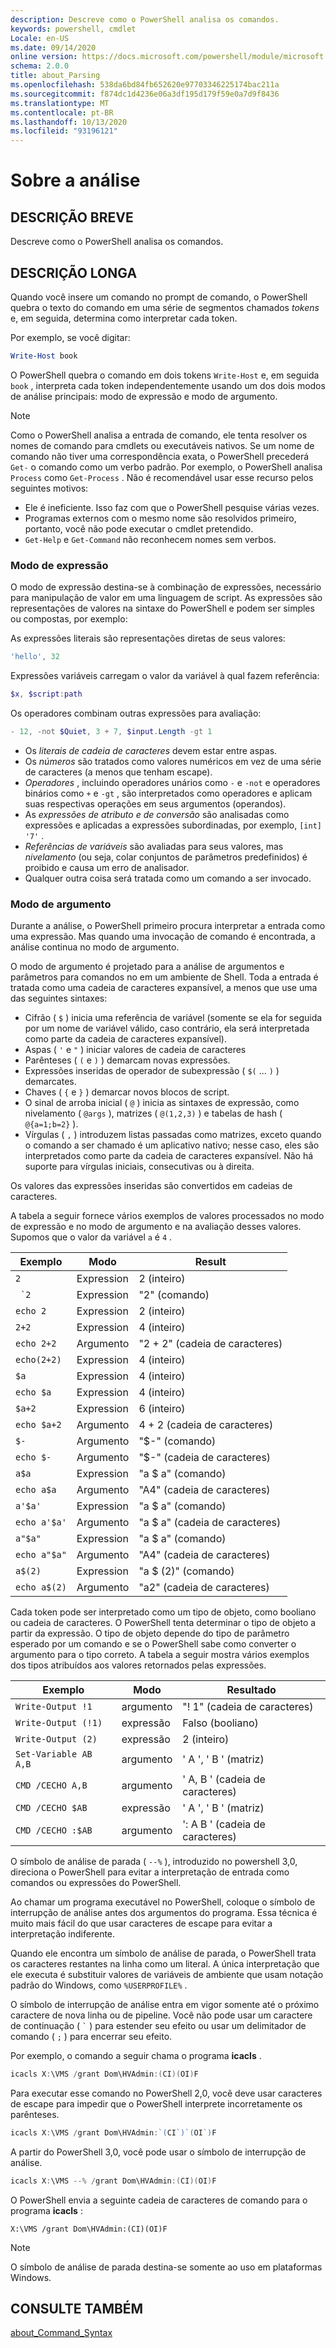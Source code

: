 ```yaml
---
description: Descreve como o PowerShell analisa os comandos.
keywords: powershell, cmdlet
Locale: en-US
ms.date: 09/14/2020
online version: https://docs.microsoft.com/powershell/module/microsoft.powershell.core/about/about_parsing?view=powershell-7&WT.mc_id=ps-gethelp
schema: 2.0.0
title: about_Parsing
ms.openlocfilehash: 538da6bd84fb652620e97703346225174bac211a
ms.sourcegitcommit: f874dc1d4236e06a3df195d179f59e0a7d9f8436
ms.translationtype: MT
ms.contentlocale: pt-BR
ms.lasthandoff: 10/13/2020
ms.locfileid: "93196121"
---
```

# <a name="about-parsing"></a>Sobre a análise

## <a name="short-description"></a>DESCRIÇÃO BREVE

Descreve como o PowerShell analisa os comandos.

## <a name="long-description"></a>DESCRIÇÃO LONGA

Quando você insere um comando no prompt de comando, o PowerShell quebra o texto do comando em uma série de segmentos chamados _tokens_ e, em seguida, determina como interpretar cada token.

Por exemplo, se você digitar:

```powershell
Write-Host book
```

O PowerShell quebra o comando em dois tokens `Write-Host` e, em seguida `book` , interpreta cada token independentemente usando um dos dois modos de análise principais: modo de expressão e modo de argumento.

> [!NOTE]
> Como o PowerShell analisa a entrada de comando, ele tenta resolver os nomes de comando para cmdlets ou executáveis nativos. Se um nome de comando não tiver uma correspondência exata, o PowerShell precederá `Get-` o comando como um verbo padrão. Por exemplo, o PowerShell analisa `Process` como `Get-Process` . Não é recomendável usar esse recurso pelos seguintes motivos:
>
> - Ele é ineficiente. Isso faz com que o PowerShell pesquise várias vezes.
> - Programas externos com o mesmo nome são resolvidos primeiro, portanto, você não pode executar o cmdlet pretendido.
> - `Get-Help` e `Get-Command` não reconhecem nomes sem verbos.

### <a name="expression-mode"></a>Modo de expressão

O modo de expressão destina-se à combinação de expressões, necessário para manipulação de valor em uma linguagem de script. As expressões são representações de valores na sintaxe do PowerShell e podem ser simples ou compostas, por exemplo:

As expressões literais são representações diretas de seus valores: 

```powershell
'hello', 32
```

Expressões variáveis carregam o valor da variável à qual fazem referência: 

```powershell
$x, $script:path
```
Os operadores combinam outras expressões para avaliação: 

```powershell
- 12, -not $Quiet, 3 + 7, $input.Length -gt 1
```

- Os _literais de cadeia de caracteres_ devem estar entre aspas.
- Os _números_ são tratados como valores numéricos em vez de uma série de caracteres (a menos que tenham escape).
- _Operadores_ , incluindo operadores unários como `-` e `-not` e operadores binários como `+` e `-gt` , são interpretados como operadores e aplicam suas respectivas operações em seus argumentos (operandos).
- As _expressões de atributo e de conversão_ são analisadas como expressões e aplicadas a expressões subordinadas, por exemplo, `[int] '7'` .
- _Referências de variáveis_ são avaliadas para seus valores, mas _nivelamento_ (ou seja, colar conjuntos de parâmetros predefinidos) é proibido e causa um erro de analisador.
- Qualquer outra coisa será tratada como um comando a ser invocado.

### <a name="argument-mode"></a>Modo de argumento

Durante a análise, o PowerShell primeiro procura interpretar a entrada como uma expressão. Mas quando uma invocação de comando é encontrada, a análise continua no modo de argumento.

O modo de argumento é projetado para a análise de argumentos e parâmetros para comandos no em um ambiente de Shell.  Toda a entrada é tratada como uma cadeia de caracteres expansível, a menos que use uma das seguintes sintaxes:

- Cifrão ( `$` ) inicia uma referência de variável (somente se ela for seguida por um nome de variável válido, caso contrário, ela será interpretada como parte da cadeia de caracteres expansível).
- Aspas ( `'` e `"` ) iniciar valores de cadeia de caracteres
- Parênteses ( `(` e `)` ) demarcam novas expressões.
- Expressões inseridas de operador de subexpressão ( `$(` ... `)` ) demarcates.
- Chaves ( `{` e `}` ) demarcar novos blocos de script.
- O sinal de arroba inicial ( `@` ) inicia as sintaxes de expressão, como nivelamento ( `@args` ), matrizes ( `@(1,2,3)` ) e tabelas de hash ( `@{a=1;b=2}` ).
- Vírgulas ( `,` ) introduzem listas passadas como matrizes, exceto quando o comando a ser chamado é um aplicativo nativo; nesse caso, eles são interpretados como parte da cadeia de caracteres expansível. Não há suporte para vírgulas iniciais, consecutivas ou à direita.

Os valores das expressões inseridas são convertidos em cadeias de caracteres.

A tabela a seguir fornece vários exemplos de valores processados no modo de expressão e no modo de argumento e na avaliação desses valores. Supomos que o valor da variável `a` é `4` .

|       Exemplo        |    Modo    |      Result       |
| -------------------- | ---------- | ----------------- |
| `2`                  | Expression | 2 (inteiro)       |
| `` `2``              | Expression | "2" (comando)     |
| `echo 2`             | Expression | 2 (inteiro)       |
| `2+2`                | Expression | 4 (inteiro)       |
| `echo 2+2`           | Argumento   | "2 + 2" (cadeia de caracteres)    |
| `echo(2+2)`          | Expression | 4 (inteiro)       |
| `$a`                 | Expression | 4 (inteiro)       |
| `echo $a`            | Expression | 4 (inteiro)       |
| `$a+2`               | Expression | 6 (inteiro)       |
| `echo $a+2`          | Argumento   | 4 + 2 (cadeia de caracteres)      |
| `$-`                 | Argumento   | "$-" (comando)    |
| `echo $-`            | Argumento   | "$-" (cadeia de caracteres)     |
| `a$a`                | Expression | "a $ a" (comando)   |
| `echo a$a`           | Argumento   | "A4" (cadeia de caracteres)     |
| `a'$a'`              | Expression | "a $ a" (comando)   |
| `echo a'$a'`         | Argumento   | "a $ a" (cadeia de caracteres)    |
| `a"$a"`              | Expression | "a $ a" (comando)   |
| `echo a"$a"`         | Argumento   | "A4" (cadeia de caracteres)     |
| `a$(2)`              | Expression | "a $ (2)" (comando) |
| `echo a$(2)`         | Argumento   | "a2" (cadeia de caracteres)     |

Cada token pode ser interpretado como um tipo de objeto, como booliano ou cadeia de caracteres. O PowerShell tenta determinar o tipo de objeto a partir da expressão.
O tipo de objeto depende do tipo de parâmetro esperado por um comando e se o PowerShell sabe como converter o argumento para o tipo correto. A tabela a seguir mostra vários exemplos dos tipos atribuídos aos valores retornados pelas expressões.

|       Exemplo          |    Modo    |     Resultado      |
| ---------------------- | ---------- | --------------- |
| `Write-Output !1`      | argumento   | "! 1" (cadeia de caracteres)   |
| `Write-Output (!1)`    | expressão | Falso (booliano) |
| `Write-Output (2)`     | expressão | 2 (inteiro)     |
| `Set-Variable AB A,B`  | argumento   | ' A ', ' B ' (matriz) |
| `CMD /CECHO A,B`       | argumento   | ' A, B ' (cadeia de caracteres)  |
| `CMD /CECHO $AB`       | expressão | ' A ', ' B ' (matriz) |
| `CMD /CECHO :$AB`      | argumento   | ': A B ' (cadeia de caracteres) |

O símbolo de análise de parada ( `--%` ), introduzido no powershell 3,0, direciona o PowerShell para evitar a interpretação de entrada como comandos ou expressões do PowerShell.

Ao chamar um programa executável no PowerShell, coloque o símbolo de interrupção de análise antes dos argumentos do programa. Essa técnica é muito mais fácil do que usar caracteres de escape para evitar a interpretação indiferente.

Quando ele encontra um símbolo de análise de parada, o PowerShell trata os caracteres restantes na linha como um literal. A única interpretação que ele executa é substituir valores de variáveis de ambiente que usam notação padrão do Windows, como `%USERPROFILE%` .

O símbolo de interrupção de análise entra em vigor somente até o próximo caractere de nova linha ou de pipeline. Você não pode usar um caractere de continuação ( `` ` `` ) para estender seu efeito ou usar um delimitador de comando ( `;` ) para encerrar seu efeito.

Por exemplo, o comando a seguir chama o programa **icacls** .

```powershell
icacls X:\VMS /grant Dom\HVAdmin:(CI)(OI)F
```

Para executar esse comando no PowerShell 2,0, você deve usar caracteres de escape para impedir que o PowerShell interprete incorretamente os parênteses.

```powershell
icacls X:\VMS /grant Dom\HVAdmin:`(CI`)`(OI`)F
```

A partir do PowerShell 3,0, você pode usar o símbolo de interrupção de análise.

```powershell
icacls X:\VMS --% /grant Dom\HVAdmin:(CI)(OI)F
```

O PowerShell envia a seguinte cadeia de caracteres de comando para o programa **icacls** :

`X:\VMS /grant Dom\HVAdmin:(CI)(OI)F`

> [!NOTE]
> O símbolo de análise de parada destina-se somente ao uso em plataformas Windows.

## <a name="see-also"></a>CONSULTE TAMBÉM

[about_Command_Syntax](about_Command_Syntax.md)
